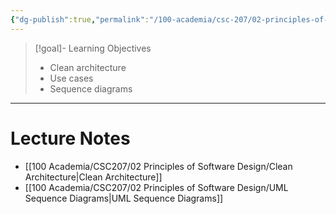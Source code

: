 ```yaml
---
{"dg-publish":true,"permalink":"/100-academia/csc-207/02-principles-of-software-design/week-6-clean-architecture/","tags":["cs","lecture","note","university"],"created":"2024-10-10T19:55:53.383-04:00","updated":"2024-10-20T18:21:25.101-04:00"}
---
```



> [!goal]- Learning Objectives
> - Clean architecture
> - Use cases
> - Sequence diagrams

---

# Lecture Notes

- [[100 Academia/CSC207/02 Principles of Software Design/Clean Architecture\|Clean Architecture]]
- [[100 Academia/CSC207/02 Principles of Software Design/UML Sequence Diagrams\|UML Sequence Diagrams]]